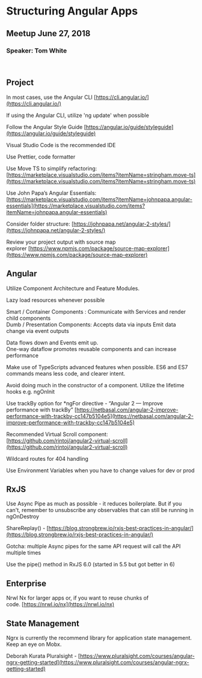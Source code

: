 # Structuring Angular Apps

## Meetup June 27, 2018

### Speaker: Tom White

­

## Project

In most cases, use the Angular CLI [https://cli.angular.io/](https://cli.angular.io/)

If using the Angular CLI, utilize 'ng update' when possible

Follow the Angular Style Guide [https://angular.io/guide/styleguide](https://angular.io/guide/styleguide)

Visual Studio Code is the recommended IDE

Use Prettier, code formatter

Use Move TS to simplify refactoring: [https://marketplace.visualstudio.com/items?itemName=stringham.move-ts](https://marketplace.visualstudio.com/items?itemName=stringham.move-ts)

Use John Papa’s Angular Essentials: [https://marketplace.visualstudio.com/items?itemName=johnpapa.angular-essentials](https://marketplace.visualstudio.com/items?itemName=johnpapa.angular-essentials)

Consider folder structure: [https://johnpapa.net/angular-2-styles/](https://johnpapa.net/angular-2-styles/)

Review your project output with source map explorer [https://www.npmjs.com/package/source-map-explorer](https://www.npmjs.com/package/source-map-explorer)

## Angular

Utilize Component Architecture and Feature Modules.

Lazy load resources whenever possible

Smart / Container Components : Communicate with Services and render child components  
Dumb / Presentation Components: Accepts data via inputs Emit data change via event outputs

Data flows down and Events emit up.   
One-way dataflow promotes reusable components and can increase performance

Make use of TypeScripts advanced features when possible. ES6 and ES7 commands means less code, and clearer intent.

Avoid doing much in the constructor of a component. Utilize the lifetime hooks e.g. ngOnInit

Use trackBy option for \*ngFor directive - “Angular 2 — Improve performance with trackBy” [https://netbasal.com/angular-2-improve-performance-with-trackby-cc147b5104e5](https://netbasal.com/angular-2-improve-performance-with-trackby-cc147b5104e5)

Recommended Virtual Scroll component: [https://github.com/rintoj/angular2-virtual-scroll](https://github.com/rintoj/angular2-virtual-scroll)

Wildcard routes for 404 handling

Use Environment Variables when you have to change values for dev or prod

## RxJS

Use Async Pipe as much as possible - it reduces boilerplate. But if you can't, remember to unsubscribe any observables that can still be running in ngOnDestroy

ShareReplay() - [https://blog.strongbrew.io/rxjs-best-practices-in-angular/](https://blog.strongbrew.io/rxjs-best-practices-in-angular/)

Gotcha: multiple Async pipes for the same API request will call the API multiple times

Use the pipe() method in RxJS 6.0 (started in 5.5 but got better in 6)

## Enterprise

Nrwl Nx for larger apps or, if you want to reuse chunks of code. [https://nrwl.io/nx](https://nrwl.io/nx)

## State Management

Ngrx is currently the recommend library for application state management. Keep an eye on Mobx.

Deborah Kurata Pluralsight - [https://www.pluralsight.com/courses/angular-ngrx-getting-started](https://www.pluralsight.com/courses/angular-ngrx-getting-started)
